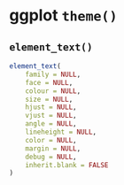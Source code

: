 # ggplot `theme()`
## `element_text()`
```r
element_text(
    family = NULL,
    face = NULL,
    colour = NULL,
    size = NULL,
    hjust = NULL,
    vjust = NULL,
    angle = NULL,
    lineheight = NULL,
    color = NULL,
    margin = NULL,
    debug = NULL,
    inherit.blank = FALSE
)
```
